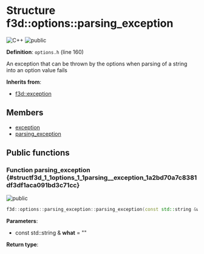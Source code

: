 # Structure f3d::options::parsing\_exception

![][C++]
![][public]

**Definition**: `options.h` (line 160)



An exception that can be thrown by the options when parsing of a string into an option value fails

**Inherits from**:

* [f3d::exception](structf3d_1_1exception.md)

## Members

* [exception](structf3d_1_1exception.md#structf3d_1_1exception_1aef4c85042406694200c7f8793785692d)
* [parsing\_exception](structf3d_1_1options_1_1parsing__exception.md#structf3d_1_1options_1_1parsing__exception_1a2bd70a7c8381df3df1aca091bd3c71cc)

## Public functions

### Function parsing\_exception {#structf3d_1_1options_1_1parsing__exception_1a2bd70a7c8381df3df1aca091bd3c71cc}

![][public]


```cpp
f3d::options::parsing_exception::parsing_exception(const std::string &what="")
```








**Parameters**:

* const std::string & **what** = "" 

**Return type**: 



[public]: https://img.shields.io/badge/-public-brightgreen (public)
[C++]: https://img.shields.io/badge/language-C%2B%2B-blue (C++)
[protected]: https://img.shields.io/badge/-protected-yellow (protected)
[const]: https://img.shields.io/badge/-const-lightblue (const)
[static]: https://img.shields.io/badge/-static-lightgrey (static)
[private]: https://img.shields.io/badge/-private-red (private)